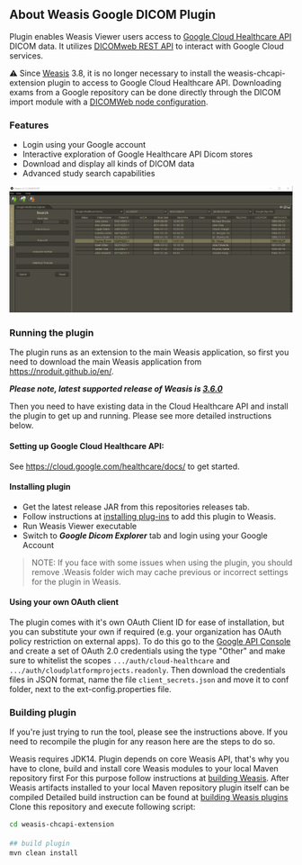 ## About Weasis Google DICOM Plugin

Plugin enables Weasis Viewer users access to [Google Cloud Healthcare API](https://cloud.google.com/healthcare) DICOM data.
It utilizes [DICOMweb REST API](https://cloud.google.com/healthcare/docs/how-tos/dicomweb) to interact with Google Cloud services.

:warning: Since [Weasis](https://nroduit.github.io/en/getting-started/) 3.8, it is no longer necessary to install the weasis-chcapi-extension plugin to access to Google Cloud Healthcare API. Downloading exams from a Google repository can be done directly through the DICOM import module with a [DICOMWeb node configuration](https://nroduit.github.io/en/tutorials/dicomweb-config/).

### Features

* Login using your Google account
* Interactive exploration of Google Healthcare API Dicom stores
* Download and display all kinds of DICOM data
* Advanced study search capabilities

![Google Dicom Explorer](google_dicom_explorer.png)

### Running the plugin

The plugin runs as an extension to the main Weasis application, so first you
need to download the main Weasis application from https://nroduit.github.io/en/.

***Please note, latest supported release of Weasis is [3.6.0](https://github.com/nroduit/Weasis/releases/tag/v3.6.0)***

Then you need to have existing data in the Cloud Healthcare API and install the
plugin to get up and running. Please see more detailed instructions below.

#### Setting up Google Cloud Healthcare API:

See https://cloud.google.com/healthcare/docs/ to get started.

#### Installing plugin

* Get the latest release JAR from this repositories releases tab.
* Follow instructions at [installing
  plug-ins](https://nroduit.github.io/en/basics/customize/build-plugins/#install-plug-ins)
  to add this plugin to Weasis.
* Run Weasis Viewer executable
* Switch to **_Google Dicom Explorer_** tab and login using your Google Account
> NOTE: If you face with some issues when using the plugin, you should remove .Weasis folder wich may cache previous or 
> incorrect settings for the plugin in Weasis.

#### Using your own OAuth client

The plugin comes with it's own OAuth Client ID for ease of installation, but you can substitute 
your own if required (e.g. your organization has OAuth policy restriction on external apps). To do 
this go to the [Google API Console](https://console.developers.google.com/) and create a set of 
OAuth 2.0 credentials using the type "Other" and make sure to whitelist the scopes 
`.../auth/cloud-healthcare` and `.../auth/cloudplatformprojects.readonly`. Then download the 
credentials files in JSON format, name the file `client_secrets.json` and move it to conf
folder, next to the ext-config.properties file.

### Building plugin

If you're just trying to run the tool, please see the instructions above. If you
need to recompile the plugin for any reason here are the steps to do so.

Weasis requires JDK14.
Plugin depends on core Weasis API, that's why you have to clone, build and install core Weasis modules to
your local Maven repository first
For this purpose follow instructions at [building Weasis](https://nroduit.github.io/en/getting-started/building-weasis/).
After Weasis artifacts installed to your local Maven repository plugin itself can be compiled
Detailed build instruction can be found at
[building Weasis plugins](https://nroduit.github.io/en/basics/customize/build-plugins/)
Clone this repository and execute following script:
```bash
cd weasis-chcapi-extension

## build plugin
mvn clean install
```


